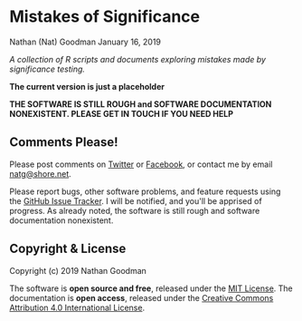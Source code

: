 Mistakes of Significance
================
Nathan (Nat) Goodman
January 16, 2019

<!-- README.md is generated from README.Rmd. Please edit that file -->
*A collection of R scripts and documents exploring mistakes made by significance testing.*

**The current version is just a placeholder**

**THE SOFTWARE IS STILL ROUGH and SOFTWARE DOCUMENTATION NONEXISTENT. PLEASE GET IN TOUCH IF YOU NEED HELP**

Comments Please!
----------------

Please post comments on [Twitter](https://twitter.com/gnatgoodman) or [Facebook](https://www.facebook.com/nathan.goodman.3367), or contact me by email <natg@shore.net>.

Please report bugs, other software problems, and feature requests using the [GitHub Issue Tracker](https://github.com/natgoodman/effit/issues). I will be notified, and you'll be apprised of progress. As already noted, the software is still rough and software documentation nonexistent.

Copyright & License
-------------------

Copyright (c) 2019 Nathan Goodman

The software is **open source and free**, released under the [MIT License](https://opensource.org/licenses/MIT). The documentation is **open access**, released under the [Creative Commons Attribution 4.0 International License](https://creativecommons.org/licenses/by/4.0).
